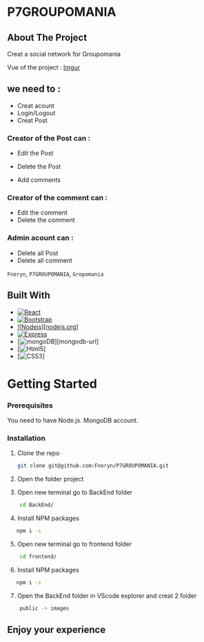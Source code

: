 # P7GROUPOMANIA

## About The Project

Creat a social network for Groupomania

Vue of the project :
[Imgur](https://i.imgur.com/1NnzLWE.jpg)
## we need to :

* Creat acount
* Login/Logout
* Creat Post
### Creator of the Post can :
* Edit the Post
* Delete the Post

* Add comments
### Creator of the comment can : 
* Edit the comment
* Delete the comment
### Admin acount can :
* Delete all Post
* Delete all comment

 `Fnoryn`, `P7GROUPOMANIA`, `Gropomania`

## Built With

* [![React][React.js]][React-url]
* [![Bootstrap][Bootstrap.com]][Bootstrap-url]
* [![Nodejs][nodejs.org]][nodejs-url]
* [![Express][expressjs.com]][expressjs-url]
* [![mongoDB][mongodb.com]][mongodb-url]
* [![Html5]]
* [![CSS3]]
# Getting Started
### Prerequisites

You need to have Node.js.
MongoDB account.
### Installation

1. Clone the repo
   ```sh
   git clone git@github.com:Fnoryn/P7GROUPOMANIA.git
   ```
2. Open the folder project

3. Open new terminal go to BackEnd folder 
```sh
    cd BackEnd/
```
4. Install NPM packages
```sh
   npm i -s
```
5. Open new terminal go to frontend folder 
```sh
    cd frontend/
```
6. Install NPM packages
```sh
   npm i -s
```
7. Open the BackEnd folder in VScode explorer and creat 2 folder
```sh
    public -> images
```

## Enjoy your experience 
[React.js]: https://img.shields.io/badge/React-20232A?style=for-the-badge&logo=react&logoColor=61DAFB
[React-url]: https://reactjs.org/
[Bootstrap.com]: https://img.shields.io/badge/Bootstrap-563D7C?style=for-the-badge&logo=bootstrap&logoColor=white
[Bootstrap-url]: https://getbootstrap.com
[mongodb.com]:(https://img.shields.io/badge/MongoDB-%234ea94b.svg?style=for-the-badge&logo=mongodb&logoColor=white)
[mongodv-url]: https://www.mongodb.com/
[expressjs.com]:(https://img.shields.io/badge/express.js-%23404d59.svg?style=for-the-badge&logo=express&logoColor=%2361DAFB)
[expressjs-url]:https://expressjs.com
[Html5]:https://img.shields.io/badge/html5-%23E34F26.svg?style=for-the-badge&logo=html5&logoColor=white
[CSS3]:https://img.shields.io/badge/css3-%231572B6.svg?style=for-the-badge&logo=css3&logoColor=white
[Nodejs]:https://img.shields.io/badge/node.js-6DA55F?style=for-the-badge&logo=node.js&logoColor=white
[nodejs-url]:https://nodejs.org